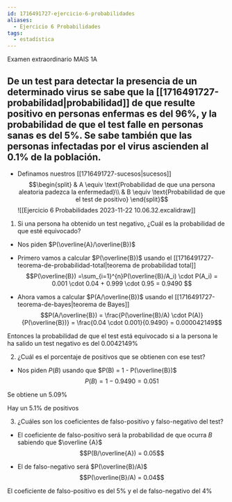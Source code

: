 ```yaml
---
id: 1716491727-ejercicio-6-probabilidades
aliases:
  - Ejercicio 6 Probabilidades
tags:
  - estadística
---
```


Examen extraordinario MAIS 1A

## De un test para detectar la presencia de un determinado virus se sabe que la [[1716491727-probabilidad|probabilidad]] de que resulte positivo en personas enfermas es del 96%, y la probabilidad de que el test falle en personas sanas es del 5%. Se sabe también que las personas infectadas por el virus ascienden al 0.1% de la población.

- Definamos nuestros [[1716491727-sucesos|sucesos]]
$$\begin{split}
	& A \equiv \text{Probabilidad de que una persona aleatoria padezca la enfermedad}\\
	& B \equiv \text{Probabilidad de que el test de positivo}	
\end{split}$$
![[Ejercicio 6 Probabilidades 2023-11-22 10.06.32.excalidraw]]


1. Si una persona ha obtenido un test negativo, ¿Cuál es la probabilidad de que esté equivocado?

- Nos piden $P(\overline{A}/\overline{B})$

- Primero vamos a calcular $P(\overline{B})$ usando el [[1716491727-teorema-de-probabilidad-total|teorema de probabilidad total]]
$$P(\overline{B}) =\sum_{i=1}^{n}P(\overline{B}/A_i) \cdot P(A_i) = 0.001 \cdot 0.04 + 0.999 \cdot 0.95 = 0.9490 $$

- Ahora vamos a calcular $P(A/\overline{B})$ usando el [[1716491727-teorema-de-bayes|teorema de Bayes]]
$$P(A/\overline{B}) = \frac{P(\overline{B}/A) \cdot P(A)}{P(\overline{B})} = \frac{0.04 \cdot 0.001}{0.9490} = 0.000042149$$

Entonces la probabilidad de que el test está equivocado si a la persona le ha salido un test negativo es del $0.0042149 \%$

2. ¿Cuál es el porcentaje de positivos que se obtienen con ese test?

- Nos piden $P(B)$ usando que $P(B) = 1 - P(\overline{B})$
$$P(B) = 1 - 0.9490 = 0.051$$

Se obtiene un $5.09 \%$

Hay un $5.1\%$ de positivos

3. ¿Cuáles son los coeficientes de falso-positivo y falso-negativo del test?

- El coeficiente de falso-positivo será la probabilidad de que ocurra $B$ sabiendo que $\overline {A}$
$$P(B/\overline{A}) = 0.05$$

- El de falso-negativo será $P(\overline{B}/A)$
$$P(\overline{B}/A) = 0.04$$

El coeficiente de falso-positivo es del $5 \%$ y el de falso-negativo del $4\%$